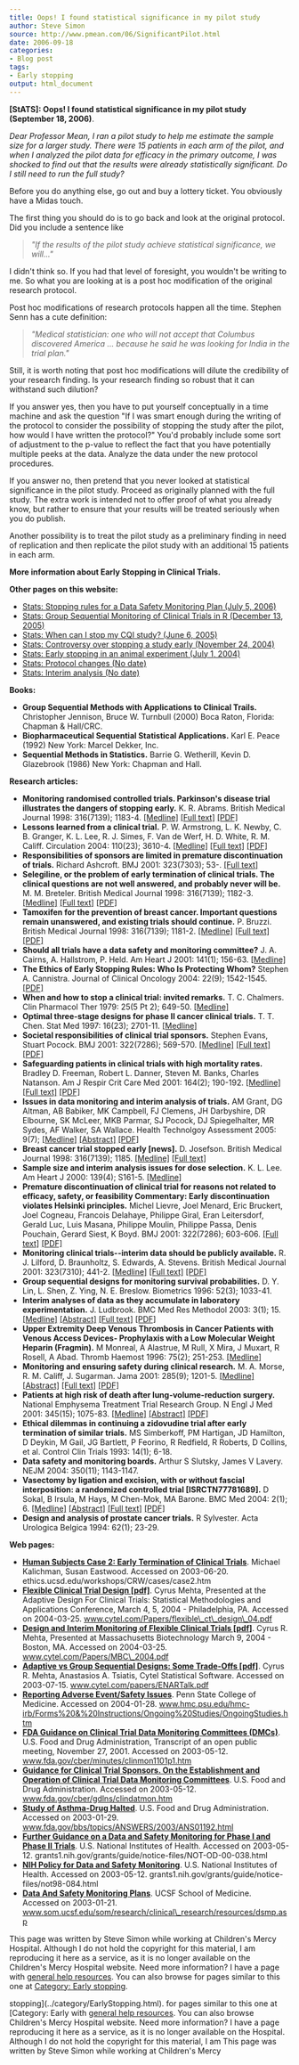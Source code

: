 ```yaml
---
title: Oops! I found statistical significance in my pilot study
author: Steve Simon
source: http://www.pmean.com/06/SignificantPilot.html
date: 2006-09-18
categories:
- Blog post
tags:
- Early stopping
output: html_document
---
```

**[StATS]: Oops! I found statistical significance in
my pilot study (September 18, 2006)**.

*Dear Professor Mean, I ran a pilot study to help me estimate the sample
size for a larger study. There were 15 patients in each arm of the
pilot, and when I analyzed the pilot data for efficacy in the primary
outcome, I was shocked to find out that the results were already
statistically significant. Do I still need to run the full study?*

Before you do anything else, go out and buy a lottery ticket. You
obviously have a Midas touch.

The first thing you should do is to go back and look at the original
protocol. Did you include a sentence like

> *\"If the results of the pilot study achieve statistical significance,
> we will\...\"*

I didn\'t think so. If you had that level of foresight, you wouldn\'t be
writing to me. So what you are looking at is a post hoc modification of
the original research protocol.

Post hoc modifications of research protocols happen all the time.
Stephen Senn has a cute definition:

> *\"Medical statistician: one who will not accept that Columbus
> discovered America \... because he said he was looking for India in
> the trial plan.\"*

Still, it is worth noting that post hoc modifications will dilute the
credibility of your research finding. Is your research finding so robust
that it can withstand such dilution?

If you answer yes, then you have to put yourself conceptually in a time
machine and ask the question \"If I was smart enough during the writing
of the protocol to consider the possibility of stopping the study after
the pilot, how would I have written the protocol?\" You\'d probably
include some sort of adjustment to the p-value to reflect the fact that
you have potentially multiple peeks at the data. Analyze the data under
the new protocol procedures.

If you answer no, then pretend that you never looked at statistical
significance in the pilot study. Proceed as originally planned with the
full study. The extra work is intended not to offer proof of what you
already know, but rather to ensure that your results will be treated
seriously when you do publish.

Another possibility is to treat the pilot study as a preliminary finding
in need of replication and then replicate the pilot study with an
additional 15 patients in each arm.

**More information about Early Stopping in Clinical Trials.**

**Other pages on this website:**

-   [Stats: Stopping rules for a Data Safety Monitoring Plan (July
    5, 2006)](http://StoppingRules.asp)
-   [Stats: Group Sequential Monitoring of Clinical Trials in R
    (December
    13, 2005)](http://www.childrensmercy.org/stats/weblog2005/GroupSequential.html)
-   [Stats: When can I stop my CQI study? (June
    6, 2005)](http://www.childrensmercy.org/stats/weblog2005/StopStudy.html)
-   [Stats: Controversy over stopping a study early (November
    24, 2004)](http://www.childrensmercy.org/stats/weblog2004/EarlyStoppingControversy.html)
-   [Stats: Early stopping in an animal experiment (July
    1, 2004)](http://www.childrensmercy.org/stats/weblog2004/EarlyStoppingAnimal.html)
-   [Stats: Protocol changes (No date)](../ask/protocol.asp)
-   [Stats: Interim analysis (No date)](../plan/interim.asp)

**Books:**

-   **Group Sequential Methods with Applications to Clinical Trails.**
    Christopher Jennison, Bruce W. Turnbull (2000) Boca Raton, Florida:
    Chapman & Hall/CRC.
-   **Biopharmaceutical Sequential Statistical Applications.** Karl E.
    Peace (1992) New York: Marcel Dekker, Inc.
-   **Sequential Methods in Statistics.** Barrie G. Wetherill, Kevin D.
    Glazebrook (1986) New York: Chapman and Hall.

**Research articles:**

-   **Monitoring randomised controlled trials. Parkinson\'s disease
    trial illustrates the dangers of stopping early.** K. R. Abrams.
    British Medical Journal 1998: 316(7139); 1183-4.
    [\[Medline\]](http://www.ncbi.nlm.nih.gov/entrez/query.fcgi?cmd=Retrieve&db=PubMed&list_uids=9552993&dopt=Abstract)
    [\[Full text\]](http://bmj.com/cgi/content/full/316/7139/1183)
    [\[PDF\]](http://www.pubmedcentral.gov/picrender.fcgi?artid=1112981&blobtype=pdf)
-   **Lessons learned from a clinical trial.** P. W. Armstrong, L. K.
    Newby, C. B. Granger, K. L. Lee, R. J. Simes, F. Van de Werf, H. D.
    White, R. M. Califf. Circulation 2004: 110(23); 3610-4.
    [\[Medline\]](http://www.ncbi.nlm.nih.gov/entrez/query.fcgi?cmd=Retrieve&db=PubMed&list_uids=15583090&dopt=Abstract)
    [\[Full
    text\]](http://circ.ahajournals.org/cgi/content/full/110/23/3610)
    [\[PDF\]](http://www.circ.ahajournals.org/cgi/reprint/110/23/3610.pdf)
-   **Responsibilities of sponsors are limited in premature
    discontinuation of trials.** Richard Ashcroft. BMJ 2001: 323(7303);
    53-. [\[Full text\]](http://bmj.com/cgi/content/full/323/7303/53)
-   **Selegiline, or the problem of early termination of clinical
    trials. The clinical questions are not well answered, and probably
    never will be.** M. M. Breteler. British Medical Journal 1998:
    316(7139); 1182-3.
    [\[Medline\]](http://www.ncbi.nlm.nih.gov/entrez/query.fcgi?cmd=Retrieve&db=PubMed&list_uids=955299&dopt=Abstract)
    [\[Full text\]](http://bmj.com/cgi/content/full/316/7139/1182)
    [\[PDF\]](http://www.pubmedcentral.gov/picrender.fcgi?artid=1112980&blobtype=pdf)
-   **Tamoxifen for the prevention of breast cancer. Important questions
    remain unanswered, and existing trials should continue.** P. Bruzzi.
    British Medical Journal 1998: 316(7139); 1181-2.
    [\[Medline\]](http://www.ncbi.nlm.nih.gov/entrez/query.fcgi?cmd=Retrieve&db=PubMed&list_uids=9552991&dopt=Abstract)
    [\[Full text\]](http://bmj.com/cgi/content/full/316/7139/1181)
    [\[PDF\]](http://www.pubmedcentral.gov/picrender.fcgi?artid=1112979&blobtype=pdf)
-   **Should all trials have a data safety and monitoring
    committee?** J. A. Cairns, A. Hallstrom, P. Held. Am Heart J 2001:
    141(1); 156-63.
    [\[Medline\]](http://www.ncbi.nlm.nih.gov/entrez/query.fcgi?cmd=Retrieve&db=PubMed&list_uids=11136502&dopt=Abstract)
-   **The Ethics of Early Stopping Rules: Who Is Protecting Whom?**
    Stephen A. Cannistra. Journal of Clinical Oncology 2004: 22(9);
    1542-1545.
    [\[PDF\]](http://www.jco.org/cgi/content/full/22/9/1542?etoc)
-   **When and how to stop a clinical trial: invited remarks.** T. C.
    Chalmers. Clin Pharmacol Ther 1979: 25(5 Pt 2); 649-50.
    [\[Medline\]](http://www.ncbi.nlm.nih.gov/entrez/query.fcgi?cmd=Retrieve&db=PubMed&list_uids=373948&dopt=Abstract)
-   **Optimal three-stage designs for phase II cancer clinical
    trials.** T. T. Chen. Stat Med 1997: 16(23); 2701-11.
    [\[Medline\]](http://www.ncbi.nlm.nih.gov/entrez/query.fcgi?cmd=Retrieve&db=PubMed&list_uids=9421870&dopt=Abstract)
-   **Societal responsibilities of clinical trial sponsors.** Stephen
    Evans, Stuart Pocock. BMJ 2001: 322(7286); 569-570.
    [\[Medline\]](http://www.ncbi.nlm.nih.gov/entrez/query.fcgi?cmd=Retrieve&db=PubMed&list_uids=11238141&dopt=Abstract)
    [\[Full text\]](http://bmj.com/cgi/content/full/322/7286/569)
    [\[PDF\]](http://bmj.com/cgi/reprint/322/7286/569.pdf)
-   **Safeguarding patients in clinical trials with high mortality
    rates.** Bradley D. Freeman, Robert L. Danner, Steven M. Banks,
    Charles Natanson. Am J Respir Crit Care Med 2001: 164(2); 190-192.
    [\[Medline\]](http://www.ncbi.nlm.nih.gov/entrez/query.fcgi?cmd=Retrieve&db=PubMed&list_uids=11463585&dopt=Abstract)
    [\[Full
    text\]](http://ajrccm.atsjournals.org/cgi/content/full/164/2/190)
    [\[PDF\]](http://ajrccm.atsjournals.org/cgi/reprint/164/2/190.pdf)
-   **Issues in data monitoring and interim analysis of trials.** AM
    Grant, DG Altman, AB Babiker, MK Campbell, FJ Clemens, JH
    Darbyshire, DR Elbourne, SK McLeer, MKB Parmar, SJ Pocock, DJ
    Spiegelhalter, MR Sydes, AF Walker, SA Wallace. Health Technolgoy
    Assessment 2005: 9(7);
    [\[Medline\]](http://www.ncbi.nlm.nih.gov/entrez/query.fcgi?cmd=Retrieve&db=PubMed&list_uids=15763038&dopt=Abstract)
    [\[Abstract\]](http://www.hta.ac.uk/execsumm/summ907.htm)
    [\[PDF\]](http://www.hta.ac.uk/fullmono/mon907.pdf)
-   **Breast cancer trial stopped early \[news\].** D. Josefson. British
    Medical Journal 1998: 316(7139); 1185.
    [\[Medline\]](http://www.ncbi.nlm.nih.gov/entrez/query.fcgi?cmd=Retrieve&db=PubMed&list_uids=9583923&dopt=Abstract)
    [\[Full text\]](http://bmj.com/cgi/content/full/316/7139/1185/d)
-   **Sample size and interim analysis issues for dose selection.** K.
    L. Lee. Am Heart J 2000: 139(4); S161-5.
    [\[Medline\]](http://www.ncbi.nlm.nih.gov/entrez/query.fcgi?cmd=Retrieve&db=PubMed&list_uids=10740124&dopt=Abstract)
-   **Premature discontinuation of clinical trial for reasons not
    related to efficacy, safety, or feasibility Commentary: Early
    discontinuation violates Helsinki principles.** Michel Lievre, Joel
    Menard, Eric Bruckert, Joel Cogneau, Francois Delahaye, Philippe
    Giral, Eran Leitersdorf, Gerald Luc, Luis Masana, Philippe Moulin,
    Philippe Passa, Denis Pouchain, Gerard Siest, K Boyd. BMJ 2001:
    322(7286); 603-606. [\[Full
    text\]](http://bmj.com/cgi/content/full/322/7286/603)
    [\[PDF\]](http://bmj.com/cgi/reprint/322/7286/603.pdf)
-   **Monitoring clinical trials\--interim data should be publicly
    available.** R. J. Lilford, D. Braunholtz, S. Edwards, A. Stevens.
    British Medical Journal 2001: 323(7310); 441-2.
    [\[Medline\]](http://www.ncbi.nlm.nih.gov/entrez/query.fcgi?cmd=Retrieve&db=PubMed&list_uids=11520848&dopt=Abstract)
    [\[Full text\]](http://bmj.com/cgi/content/full/323/7310/441)
    [\[PDF\]](http://bmj.com/cgi/reprint/323/7310/441.pdf)
-   **Group sequential designs for monitoring survival
    probabilities.** D. Y. Lin, L. Shen, Z. Ying, N. E. Breslow.
    Biometrics 1996: 52(3); 1033-41.
-   **Interim analyses of data as they accumulate in laboratory
    experimentation.** J. Ludbrook. BMC Med Res Methodol 2003: 3(1); 15.
    [\[Medline\]](http://www.ncbi.nlm.nih.gov/entrez/query.fcgi?cmd=Retrieve&db=PubMed&list_uids=12930561&dopt=Abstract)
    [\[Abstract\]](http://www.biomedcentral.com/1471-2288/3/15/abstract)
    [\[Full text\]](http://www.biomedcentral.com/1471-2288/3/15)
    [\[PDF\]](http://www.biomedcentral.com/content/pdf/1471-2288-3-15.pdf)
-   **Upper Extremity Deep Venous Thrombosis in Cancer Patients with
    Venous Access Devices- Prophylaxis with a Low Molecular Weight
    Heparin (Fragmin).** M Monreal, A Alastrue, M Rull, X Mira, J
    Muxart, R Rosell, A Abad. Thromb Haemost 1996: 75(2); 251-253.
    [\[Medline\]](http://www.ncbi.nlm.nih.gov/entrez/query.fcgi?cmd=Retrieve&db=PubMed&list_uids=8815570&dopt=Abstract)
-   **Monitoring and ensuring safety during clinical research.** M. A.
    Morse, R. M. Califf, J. Sugarman. Jama 2001: 285(9); 1201-5.
    [\[Medline\]](http://www.ncbi.nlm.nih.gov/entrez/query.fcgi?cmd=Retrieve&db=PubMed&list_uids=11231751&dopt=Abstract)
    [\[Abstract\]](http://jama.ama-assn.org/cgi/content/abstract/285/9/1201)
    [\[Full
    text\]](http://jama.ama-assn.org/cgi/content/full/285/9/1201)
    [\[PDF\]](http://jama.ama-assn.org/cgi/reprint/285/9/1201.pdf)
-   **Patients at high risk of death after lung-volume-reduction
    surgery.** National Emphysema Treatment Trial Research Group. N Engl
    J Med 2001: 345(15); 1075-83.
    [\[Medline\]](http://www.ncbi.nlm.nih.gov/entrez/query.fcgi?cmd=Retrieve&db=PubMed&list_uids=11596586&dopt=Abstract)
    [\[Abstract\]](http://content.nejm.org/cgi/content/abstract/345/15/1075)
    [\[PDF\]](http://content.nejm.org/cgi/reprint/345/15/1075.pdf)
-   **Ethical dilemmas in continuing a zidovudine trial after early
    termination of similar trials.** MS Simberkoff, PM Hartigan, JD
    Hamilton, D Deykin, M Gail, JG Bartlett, P Feorino, R Redfield, R
    Roberts, D Collins, et al. Control Clin Trials 1993: 14(1); 6-18.
-   **Data safety and monitoring boards.** Arthur S Slutsky, James V
    Lavery. NEJM 2004: 350(11); 1143-1147.
-   **Vasectomy by ligation and excision, with or without fascial
    interposition: a randomized controlled trial \[ISRCTN77781689\].** D
    Sokal, B Irsula, M Hays, M Chen-Mok, MA Barone. BMC Med 2004: 2(1);
    6.
    [\[Medline\]](http://www.ncbi.nlm.nih.gov/entrez/query.fcgi?cmd=Retrieve&db=PubMed&list_uids=15056388&dopt=Abstract)
    [\[Abstract\]](http://www.biomedcentral.com/1741-7015/2/6/abstract)
    [\[Full text\]](http://www.biomedcentral.com/1741-7015/2/6)
    [\[PDF\]](http://www.biomedcentral.com/content/pdf/1741-7015-2-6.pdf)
-   **Design and analysis of prostate cancer trials.** R Sylvester. Acta
    Urologica Belgica 1994: 62(1); 23-29.

**Web pages:**

-   **[Human Subjects Case 2: Early Termination of Clinical
    Trials](http://ethics.ucsd.edu/workshops/CRW/cases/case2.htm)**.
    Michael Kalichman, Susan Eastwood. Accessed on 2003-06-20.
    ethics.ucsd.edu/workshops/CRW/cases/case2.htm
-   **[Flexible Clinical Trial Design
    \[pdf\]](http://www.cytel.com/Papers/flexible_ct_design_04.pdf)**.
    Cyrus Mehta, Presented at the Adaptive Design For Clinical Trials:
    Statistical Methodologies and Applications Conference, March 4, 5,
    2004 - Philadelphia, PA. Accessed on 2004-03-25.
    www.cytel.com/Papers/flexible\_ct\_design\_04.pdf
-   **[Design and Interim Monitoring of Flexible Clinical Trials
    \[pdf\]](http://www.cytel.com/Papers/MBC_2004.pdf)**. Cyrus R.
    Mehta, Presented at Massachusetts Biotechnology March 9, 2004 -
    Boston, MA. Accessed on 2004-03-25.
    www.cytel.com/Papers/MBC\_2004.pdf
-   **[Adaptive vs Group Sequential Designs: Some Trade-Offs
    \[pdf\]](http://www.cytel.com/papers/ENARTalk.pdf)**. Cyrus R.
    Mehta, Anastasios A. Tsiatis, Cytel Statistical Software. Accessed
    on 2003-07-15. www.cytel.com/papers/ENARTalk.pdf
-   **[Reporting Adverse Event/Safety
    Issues](http://www.hmc.psu.edu/hmc-irb/Forms%20&%20Instructions/Ongoing%20Studies/OngoingStudies.htm)**.
    Penn State College of Medicine. Accessed on 2004-01-28.
    www.hmc.psu.edu/hmc-irb/Forms%20&%20Instructions/Ongoing%20Studies/OngoingStudies.htm
-   **[FDA Guidance on Clinical Trial Data Monitoring Committees
    (DMCs)](http://www.fda.gov/cber/minutes/clinmon1101p1.htm)**. U.S.
    Food and Drug Administration, Transcript of an open public meeting,
    November 27, 2001. Accessed on 2003-05-12.
    www.fda.gov/cber/minutes/clinmon1101p1.htm
-   **[Guidance for Clinical Trial Sponsors. On the Establishment and
    Operation of Clinical Trial Data Monitoring
    Committees](http://www.fda.gov/cber/gdlns/clindatmon.htm)**. U.S.
    Food and Drug Administration. Accessed on 2003-05-12.
    www.fda.gov/cber/gdlns/clindatmon.htm
-   **[Study of Asthma-Drug
    Halted](http://www.fda.gov/bbs/topics/ANSWERS/2003/ANS01192.html)**.
    U.S. Food and Drug Administration. Accessed on 2003-01-29.
    www.fda.gov/bbs/topics/ANSWERS/2003/ANS01192.html
-   **[Further Guidance on a Data and Safety Monitoring for Phase I and
    Phase II
    Trials](http://grants1.nih.gov/grants/guide/notice-files/NOT-OD-00-038.html)**.
    U.S. National Institutes of Health. Accessed on 2003-05-12.
    grants1.nih.gov/grants/guide/notice-files/NOT-OD-00-038.html
-   **[NIH Policy for Data and Safety
    Monitoring](http://grants1.nih.gov/grants/guide/notice-files/not98-084.html)**.
    U.S. National Institutes of Health. Accessed on 2003-05-12.
    grants1.nih.gov/grants/guide/notice-files/not98-084.html
-   **[Data And Safety Monitoring
    Plans](http://www.som.ucsf.edu/som/research/clinical_research/resources/dsmp.asp)**.
    UCSF School of Medicine. Accessed on 2003-01-21.
    www.som.ucsf.edu/som/research/clinical\_research/resources/dsmp.asp

This page was written by Steve Simon while working at Children\'s Mercy
Hospital. Although I do not hold the copyright for this material, I am
reproducing it here as a service, as it is no longer available on the
Children\'s Mercy Hospital website. Need more information? I have a page
with [general help resources](../GeneralHelp.html). You can also browse
for pages similar to this one at [Category: Early
stopping](../category/EarlyStopping.html).
<!---More--->
stopping](../category/EarlyStopping.html).
for pages similar to this one at [Category: Early
with [general help resources](../GeneralHelp.html). You can also browse
Children\'s Mercy Hospital website. Need more information? I have a page
reproducing it here as a service, as it is no longer available on the
Hospital. Although I do not hold the copyright for this material, I am
This page was written by Steve Simon while working at Children\'s Mercy

<!---Do not use
**[StATS]: Oops! I found statistical significance in
This page was written by Steve Simon while working at Children\'s Mercy
Hospital. Although I do not hold the copyright for this material, I am
reproducing it here as a service, as it is no longer available on the
Children\'s Mercy Hospital website. Need more information? I have a page
with [general help resources](../GeneralHelp.html). You can also browse
for pages similar to this one at [Category: Early
stopping](../category/EarlyStopping.html).
--->

